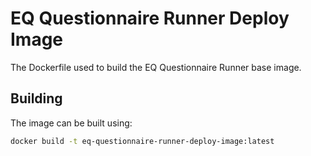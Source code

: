 # EQ Questionnaire Runner Deploy Image
The Dockerfile used to build the EQ Questionnaire Runner base image.

## Building
The image can be built using:

```sh
docker build -t eq-questionnaire-runner-deploy-image:latest
```
